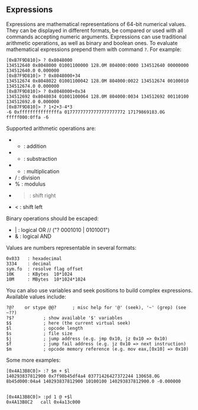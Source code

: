 ## Expressions

Expressions are mathematical representations of 64-bit numerical values. They can be displayed in different formats, be compared or used with all commands accepting numeric arguments. Expressions can use traditional arithmetic operations, as well as binary and boolean ones. To evaluate mathematical expressions prepend them with command `?`. For example:

    [0xB7F9D810]> ? 0x8048000
    134512640 0x8048000 01001100000 128.0M 804000:0000 134512640 00000000 134512640.0 0.000000  
    [0xB7F9D810]> ? 0x8048000+34
    134512674 0x8048022 01001100042 128.0M 804000:0022 134512674 00100010 134512674.0 0.000000  
    [0xB7F9D810]> ? 0x8048000+0x34
    134512692 0x8048034 01001100064 128.0M 804000:0034 134512692 00110100 134512692.0 0.000000  
    [0xB7F9D810]> ? 1+2+3-4*3
    -6 0xfffffffffffffffa 01777777777777777777772 17179869183.0G fffff000:0ffa -6   

Supported arithmetic operations are:

 *   + : addition
 *   - : substraction
 *   * : multiplication
 *   / : division
 *   % : modulus
 *   > : shift right
 *   < : shift left

Binary operations should be escaped:

 *   \| : logical OR // ("? 0001010 | 0101001")
 *   \& : logical AND

Values are numbers representable in several formats:

    0x033   : hexadecimal
    3334    : decimal
    sym.fo  : resolve flag offset
    10K     : KBytes  10*1024
    10M     : MBytes  10*1024*1024

You can also use variables and seek positions to build complex expressions. Available values include:

    ?@?    or stype @@?      ; misc help for '@' (seek), '~' (grep) (see ~??)
    ?$?           ; show available '$' variables
    $$            ; here (the current virtual seek)
    $l            ; opcode length
    $s            ; file size
    $j            ; jump address (e.g. jmp 0x10, jz 0x10 => 0x10)
    $f            ; jump fail address (e.g. jz 0x10 => next instruction)
    $m            ; opcode memory reference (e.g. mov eax,[0x10] => 0x10)

Some more examples:

    [0x4A13B8C0]> :? $m + $l
    140293837812900 0x7f98b45df4a4 03771426427372244 130658.0G 8b45d000:04a4 140293837812900 10100100 140293837812900.0 -0.000000


    [0x4A13B8C0]> :pd 1 @ +$l
    0x4A13B8C2   call 0x4a13c000
